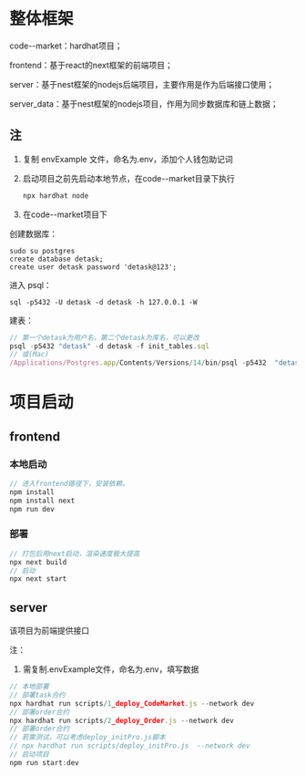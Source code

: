 # 整体框架

code--market：hardhat项目；

frontend：基于react的next框架的前端项目；

server：基于nest框架的nodejs后端项目，主要作用是作为后端接口使用；

server_data：基于nest框架的nodejs项目，作用为同步数据库和链上数据；

## 注

1. 复制 envExample 文件，命名为.env，添加个人钱包助记词

2. 启动项目之前先启动本地节点，在code--market目录下执行

   ```js
   npx hardhat node
   ```


3. 在code--market项目下

创建数据库：
```
sudo su postgres
create database detask;
create user detask password 'detask@123';

```

进入 psql： 
```
sql -p5432 -U detask -d detask -h 127.0.0.1 -W
```

建表：
   ```js
   // 第一个detask为用户名，第二个detask为库名，可以更改
   psql -p5432 "detask" -d detask -f init_tables.sql
   // 或(Mac) 
   /Applications/Postgres.app/Contents/Versions/14/bin/psql -p5432  "detask" -d detask -f init_tables.sql
   ```


# 项目启动

##  frontend

### 本地启动
```js
// 进入frontend路径下，安装依赖。
npm install
npm install next
npm run dev
```

### 部署
```js
// 打包后用next启动，渲染速度极大提高
npx next build
// 启动
npx next start
```

## server

该项目为前端提供接口

注：

1. 需复制.envExample文件，命名为.env，填写数据

```js
// 本地部署
// 部署task合约
npx hardhat run scripts/1_deploy_CodeMarket.js --network dev
// 部署order合约
npx hardhat run scripts/2_deploy_Order.js --network dev
// 部署order合约
// 若需测试，可以考虑deploy_initPro.js脚本
// npx hardhat run scripts/deploy_initPro.js  --network dev
// 启动项目
npm run start:dev
```